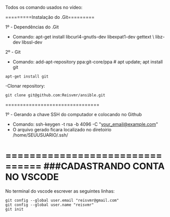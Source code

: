 Todos os comando usados no vídeo: 

=========Instalação do .Git=========

 1º - Dependências do .Git

 - Comando:  apt-get install libcurl4-gnutls-dev libexpat1-dev gettext \ libz-dev libssl-dev

 2º - Git

 - Comando: add-apt-repository ppa:git-core/ppa # apt update; apt install git
 ```
 apt-get install git
 ```
 -Clonar repository:

  ```
  git clone git@github.com:Reisvmr/ansible.git
   ```


================================

1º - Gerando a chave SSH do computador e colocando no Github
 - Comando: ssh-keygen -t rsa -b 4096 -C "your_email@example.com"
 - O arquivo gerado ficara localizado no diretoirio /home/SEUUSUARIO/.ssh/

================================
###CADASTRANDO CONTA NO VSCODE
================================
No terminal do vscode escrever as seguintes linhas:
```
git config --global user.email "reisvmr@gmail.com"
git config --global user.name "reisvmr"
git init
```